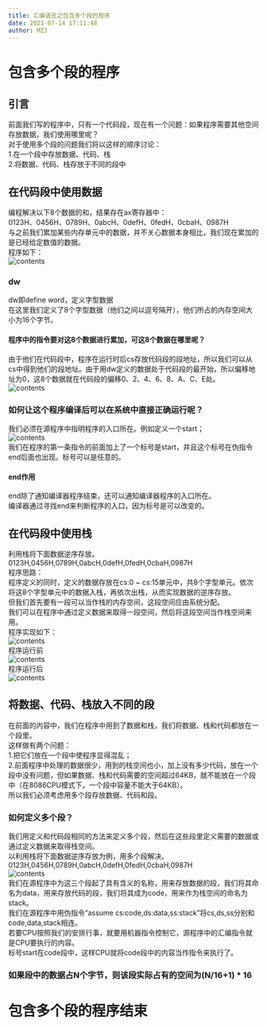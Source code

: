 ```yaml
---
title: 汇编语言之包含多个段的程序
date: 2021-07-14 17:11:48
author: MZJ
---
```

# 包含多个段的程序
## 引言
前面我们写的程序中，只有一个代码段，现在有一个问题：如果程序需要其他空间存放数据，我们使用哪里呢？  
对于使用多个段的问题我们将以这样的顺序讨论：  
1.在一个段中存放数据、代码、栈  
2.将数据、代码、栈存放于不同的段中
## 在代码段中使用数据
编程解决以下8个数据的和，结果存在ax寄存器中：  
0123H、0456H、0789H、0abcH、0defH、0fedH、0cbaH、0987H  
与之前我们累加某些内存单元中的数据，并不关心数据本身相比，我们现在累加的是已经给定数值的数据。  
程序如下：  
![contents](https://github.com/MzjHarley/AssemblyLanguageBasicKnowledge/blob/main/img/%E6%B1%87%E7%BC%96%E8%AF%AD%E8%A8%80%E4%B9%8B%E5%8C%85%E5%90%AB%E5%A4%9A%E4%B8%AA%E6%AE%B5%E7%9A%84%E7%A8%8B%E5%BA%8F/1.png)
### dw
dw即define word，定义字型数据  
在这里我们定义了8个字型数据（他们之间以逗号隔开），他们所占的内存空间大小为16个字节。
#### 程序中的指令要对这8个数据进行累加，可这8个数据在哪里呢？
由于他们在代码段中，程序在运行时后cs存放代码段的段地址，所以我们可以从cs中得到他们的段地址。由于用dw定义的数据处于代码段的最开始，所以偏移地址为0，这8个数据就在代码段的偏移0、2、4、6、8、A、C、E处。  
![contents](https://github.com/MzjHarley/AssemblyLanguageBasicKnowledge/blob/main/img/%E6%B1%87%E7%BC%96%E8%AF%AD%E8%A8%80%E4%B9%8B%E5%8C%85%E5%90%AB%E5%A4%9A%E4%B8%AA%E6%AE%B5%E7%9A%84%E7%A8%8B%E5%BA%8F/2.png)
### 如何让这个程序编译后可以在系统中直接正确运行呢？
我们必须在源程序中指明程序的入口所在。例如定义一个start；  
![contents](https://github.com/MzjHarley/AssemblyLanguageBasicKnowledge/blob/main/img/%E6%B1%87%E7%BC%96%E8%AF%AD%E8%A8%80%E4%B9%8B%E5%8C%85%E5%90%AB%E5%A4%9A%E4%B8%AA%E6%AE%B5%E7%9A%84%E7%A8%8B%E5%BA%8F/3.png)  
我们在程序的第一条指令的前面加上了一个标号是start，并且这个标号在伪指令end后面也出现。标号可以是任意的。
#### end作用
end除了通知编译器程序结束，还可以通知编译器程序的入口所在。  
编译器通过寻找end来判断程序的入口，因为标号是可以改变的。
## 在代码段中使用栈
利用栈将下面数据逆序存放。  
0123H,0456H,0789H,0abcH,0defH,0fedH,0cbaH,0987H  
程序思路：  
程序定义的同时，定义的数据存放在cs:0 ~ cs:15单元中，共8个字型单元。依次将这8个字型单元中的数据入栈，再依次出栈，从而实现数据的逆序存放。  
但我们首先要有一段可以当作栈的内存空间，这段空间应由系统分配。  
我们可以在程序中通过定义数据来取得一段空间，然后将这段空间当作栈空间来用。  
程序实现如下：  
![contents](https://github.com/MzjHarley/AssemblyLanguageBasicKnowledge/blob/main/img/%E6%B1%87%E7%BC%96%E8%AF%AD%E8%A8%80%E4%B9%8B%E5%8C%85%E5%90%AB%E5%A4%9A%E4%B8%AA%E6%AE%B5%E7%9A%84%E7%A8%8B%E5%BA%8F/4.png)  
程序运行前  
![contents](https://github.com/MzjHarley/AssemblyLanguageBasicKnowledge/blob/main/img/%E6%B1%87%E7%BC%96%E8%AF%AD%E8%A8%80%E4%B9%8B%E5%8C%85%E5%90%AB%E5%A4%9A%E4%B8%AA%E6%AE%B5%E7%9A%84%E7%A8%8B%E5%BA%8F/5.png)  
程序运行后  
![contents](https://github.com/MzjHarley/AssemblyLanguageBasicKnowledge/blob/main/img/%E6%B1%87%E7%BC%96%E8%AF%AD%E8%A8%80%E4%B9%8B%E5%8C%85%E5%90%AB%E5%A4%9A%E4%B8%AA%E6%AE%B5%E7%9A%84%E7%A8%8B%E5%BA%8F/6.png)
## 将数据、代码、栈放入不同的段
在前面的内容中，我们在程序中用到了数据和栈，我们将数据、栈和代码都放在一个段里。  
这样做有两个问题：  
1.把它们放在一个段中使程序显得混乱；  
2.前面程序中处理的数据很少，用到的栈空间也小，加上没有多少代码，放在一个段中没有问题，但如果数据、栈和代码需要的空间超过64KB，就不能放在一个段中（在8086CPU模式下，一个段中容量不能大于64KB）。  
所以我们必须考虑用多个段存放数据、代码和段。
### 如何定义多个段？
我们用定义和代码段相同的方法来定义多个段，然后在这些段里定义需要的数据或通过定义数据来取得栈空间。  
以利用栈将下面数据逆序存放为例，用多个段解决。  
0123H,0456H,0789H,0abcH,0defH,0fedH,0cbaH,0987H  
![contents](https://github.com/MzjHarley/AssemblyLanguageBasicKnowledge/blob/main/img/%E6%B1%87%E7%BC%96%E8%AF%AD%E8%A8%80%E4%B9%8B%E5%8C%85%E5%90%AB%E5%A4%9A%E4%B8%AA%E6%AE%B5%E7%9A%84%E7%A8%8B%E5%BA%8F/7.png)  
我们在源程序中为这三个段起了具有含义的名称，用来存放数据的段，我们将其命名为data，用来存放代码的段，我们将其成为code，用来作为栈空间的命名为stack。  
我们在源程序中用伪指令“assume cs:code,ds:data,ss:stack”将cs,ds,ss分别和code,data,stack相连。  
若要CPU按照我们的安排行事，就要用机器指令控制它，源程序中的汇编指令就是CPU要执行的内容。  
标号start在code段中，这样CPU就将code段中的内容当作指令来执行了。
### 如果段中的数据占N个字节，则该段实际占有的空间为(N/16+1)  * 16
# 包含多个段的程序结束